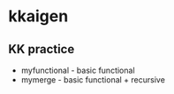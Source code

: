 # kkaigen
## KK practice
- myfunctional - basic functional
- mymerge - basic functional + recursive
  
